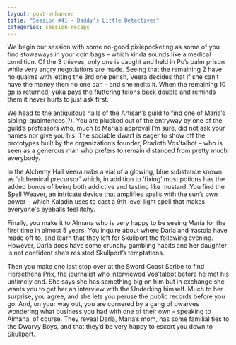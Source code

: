 ```yaml
---
layout: post-enhanced
title: "Session #41 - Daddy’s Little Detectives"
categories: session-recaps
---
```


We begin our session with some no-good pixiepocketing as some of you find stowaways in your coin bags – which kinda sounds like a medical condition. Of the 3 thieves, only one is caught and held in Po’s palm prison while very angry negotiations are made. Seeing that the remaining 2 have no qualms with letting the 3rd one perish, Veera decides that if she can’t have the money then no one can – and she melts it. When the remaining 10 gp is returned, yuka pays the fluttering felons back double and reminds them it never hurts to just ask first. 

We head to the antiquitous halls of the Artisan’s guild to find one of Maria’s sibling-quaintences(?). You are plucked out of the entryway by one of the guild’s professors who, much to Maria’s approval I’m sure, did not ask your names nor give you his. The sociable dwarf is eager to show off the prototypes built by the organization’s founder, Pradoth Vos’talbot – who is seen as a generous man who prefers to remain distanced from pretty much everybody. 

In the Alchemy Hall Veera nabs a vial of a glowing, blue substance known as ‘alchemical precursor’ which, in addition to ‘fixing’ most potions has the added bonus of being both addictive and tasting like mustard. You find the Spell Weaver, an intricate device that amplifies spells with the sun’s own power – which Kaladin uses to cast a 9th level light spell that makes everyone's eyeballs feel itchy. 

Finally, you make it to Almana who is very happy to be seeing Maria for the first time in almost 5 years. You inquire about where Darla and Yastola have made off to, and learn that they left for Skullport the following evening. However, Darla does have some crunchy gambling habits and her daughter is not confident she’s resisted Skullport’s temptations. 

Then you make one last stop over at the Sword Coast Scribe to find Hersethena Prix, the journalist who interviewed Vos’talbot before he met his untimely end. She says she has something big on him but in exchange she wants you to get her an interview with the Underking himself. Much to her surprise, you agree, and she lets you peruse the public records before you go. And, on your way out, you are cornered by a gang of dwarves wondering what business you had with one of their own – speaking to Almana, of course. They reveal Darla, Maria’s mom, has some familial ties to the Dwarvy Boys, and that they’d be very happy to escort you down to Skullport.

